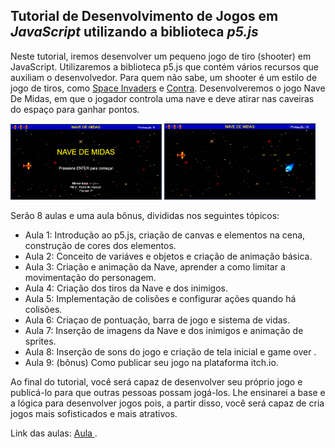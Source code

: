 ## Tutorial de Desenvolvimento de Jogos em _JavaScript_ utilizando a biblioteca *p5.js*

Neste tutorial, iremos desenvolver um pequeno jogo de tiro (shooter) em JavaScript. Utilizaremos a biblioteca p5.js que contém vários recursos que auxiliam o desenvolvedor. Para quem não sabe, um shooter é um estilo de jogo de tiros, como <a href="https://www.youtube.com/watch?v=opru6qPsPa4">Space Invaders</a> e <a href="https://www.youtube.com/watch?v=JE5S12PTQac">Contra</a>.
Desenvolveremos o jogo Nave De Midas, em que o jogador controla uma nave e deve atirar nas caveiras do espaço para ganhar pontos.

<img src="https://github.com/douglasmateuss/JogoEmJavaScript_NaveDeMidas/blob/master/NaveDeMidas_capa.png" width="48%" height="48%"> <img src="https://github.com/douglasmateuss/JogoEmJavaScript_NaveDeMidas/blob/master/NaveDeMidas_jogo.png" width="48%" height="48%">

Serão 8 aulas e uma aula bônus, divididas nos seguintes tópicos:

- Aula 1: Introdução ao p5.js, criação de canvas e elementos na cena, construção de cores dos elementos.
- Aula 2: Conceito de variáves e objetos e criação de animação básica.
- Aula 3: Criação e animação da Nave, aprender a como limitar a movimentação do personagem.
- Aula 4: Criação dos tiros da Nave e dos inimigos.
- Aula 5: Implementação de colisões e configurar ações quando há colisões.
- Aula 6: Criaçao de pontuação, barra de jogo e sistema de vidas.
- Aula 7: Inserção de imagens da Nave e dos inimigos e animação de sprites.
- Aula 8: Inserção de sons do jogo e criação de tela inicial e game over .
- Aula 9: (bônus) Como publicar seu jogo na plataforma itch.io.

Ao final do tutorial, você será capaz de desenvolver seu próprio jogo e publicá-lo para que outras pessoas possam jogá-los. Lhe ensinarei a base e a lógica para desenvolver jogos  pois, a partir disso, você será capaz de cria jogos mais sofisticados e mais atrativos.

Link das aulas: <a href = "https://youtube.com"> Aula </a>.
